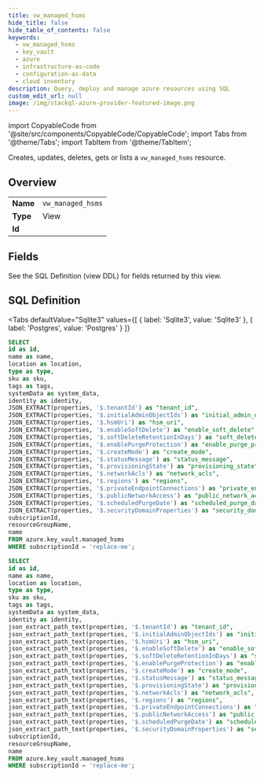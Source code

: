 ```yaml
--- 
title: vw_managed_hsms
hide_title: false
hide_table_of_contents: false
keywords:
  - vw_managed_hsms
  - key_vault
  - azure
  - infrastructure-as-code
  - configuration-as-data
  - cloud inventory
description: Query, deploy and manage azure resources using SQL
custom_edit_url: null
image: /img/stackql-azure-provider-featured-image.png
---
```


import CopyableCode from '@site/src/components/CopyableCode/CopyableCode';
import Tabs from '@theme/Tabs';
import TabItem from '@theme/TabItem';

Creates, updates, deletes, gets or lists a <code>vw_managed_hsms</code> resource.

## Overview
<table><tbody>
<tr><td><b>Name</b></td><td><code>vw_managed_hsms</code></td></tr>
<tr><td><b>Type</b></td><td>View</td></tr>
<tr><td><b>Id</b></td><td><CopyableCode code="azure.key_vault.vw_managed_hsms" /></td></tr>
</tbody></table>

## Fields

See the SQL Definition (view DDL) for fields returned by this view.

## SQL Definition

<Tabs
defaultValue="Sqlite3"
values={[
{ label: 'Sqlite3', value: 'Sqlite3' },
{ label: 'Postgres', value: 'Postgres' }
]}
>
<TabItem value="Sqlite3">

```sql
SELECT
id as id,
name as name,
location as location,
type as type,
sku as sku,
tags as tags,
systemData as system_data,
identity as identity,
JSON_EXTRACT(properties, '$.tenantId') as "tenant_id",
JSON_EXTRACT(properties, '$.initialAdminObjectIds') as "initial_admin_object_ids",
JSON_EXTRACT(properties, '$.hsmUri') as "hsm_uri",
JSON_EXTRACT(properties, '$.enableSoftDelete') as "enable_soft_delete",
JSON_EXTRACT(properties, '$.softDeleteRetentionInDays') as "soft_delete_retention_in_days",
JSON_EXTRACT(properties, '$.enablePurgeProtection') as "enable_purge_protection",
JSON_EXTRACT(properties, '$.createMode') as "create_mode",
JSON_EXTRACT(properties, '$.statusMessage') as "status_message",
JSON_EXTRACT(properties, '$.provisioningState') as "provisioning_state",
JSON_EXTRACT(properties, '$.networkAcls') as "network_acls",
JSON_EXTRACT(properties, '$.regions') as "regions",
JSON_EXTRACT(properties, '$.privateEndpointConnections') as "private_endpoint_connections",
JSON_EXTRACT(properties, '$.publicNetworkAccess') as "public_network_access",
JSON_EXTRACT(properties, '$.scheduledPurgeDate') as "scheduled_purge_date",
JSON_EXTRACT(properties, '$.securityDomainProperties') as "security_domain_properties",
subscriptionId,
resourceGroupName,
name
FROM azure.key_vault.managed_hsms
WHERE subscriptionId = 'replace-me';
```

</TabItem>
<TabItem value="Postgres">

```sql
SELECT
id as id,
name as name,
location as location,
type as type,
sku as sku,
tags as tags,
systemData as system_data,
identity as identity,
json_extract_path_text(properties, '$.tenantId') as "tenant_id",
json_extract_path_text(properties, '$.initialAdminObjectIds') as "initial_admin_object_ids",
json_extract_path_text(properties, '$.hsmUri') as "hsm_uri",
json_extract_path_text(properties, '$.enableSoftDelete') as "enable_soft_delete",
json_extract_path_text(properties, '$.softDeleteRetentionInDays') as "soft_delete_retention_in_days",
json_extract_path_text(properties, '$.enablePurgeProtection') as "enable_purge_protection",
json_extract_path_text(properties, '$.createMode') as "create_mode",
json_extract_path_text(properties, '$.statusMessage') as "status_message",
json_extract_path_text(properties, '$.provisioningState') as "provisioning_state",
json_extract_path_text(properties, '$.networkAcls') as "network_acls",
json_extract_path_text(properties, '$.regions') as "regions",
json_extract_path_text(properties, '$.privateEndpointConnections') as "private_endpoint_connections",
json_extract_path_text(properties, '$.publicNetworkAccess') as "public_network_access",
json_extract_path_text(properties, '$.scheduledPurgeDate') as "scheduled_purge_date",
json_extract_path_text(properties, '$.securityDomainProperties') as "security_domain_properties",
subscriptionId,
resourceGroupName,
name
FROM azure.key_vault.managed_hsms
WHERE subscriptionId = 'replace-me';
```

</TabItem>
</Tabs>
